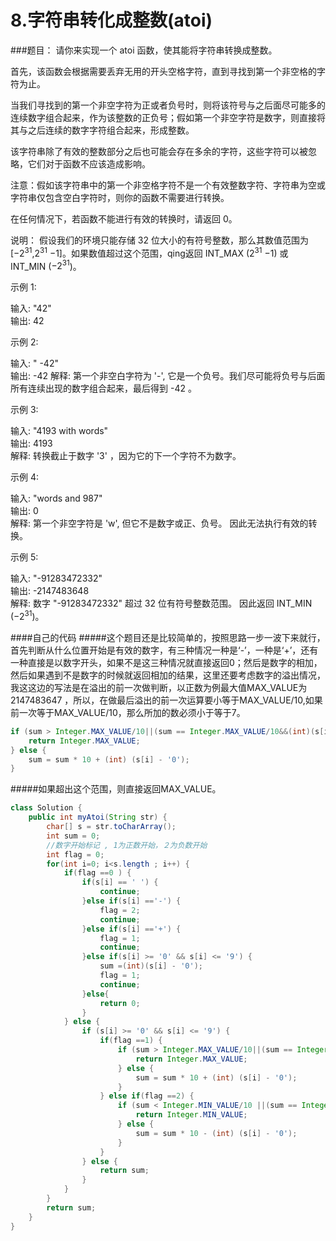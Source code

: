 # 8.字符串转化成整数(atoi)


###题目：
请你来实现一个 atoi 函数，使其能将字符串转换成整数。

首先，该函数会根据需要丢弃无用的开头空格字符，直到寻找到第一个非空格的字符为止。

当我们寻找到的第一个非空字符为正或者负号时，则将该符号与之后面尽可能多的连续数字组合起来，作为该整数的正负号；假如第一个非空字符是数字，则直接将其与之后连续的数字字符组合起来，形成整数。

该字符串除了有效的整数部分之后也可能会存在多余的字符，这些字符可以被忽略，它们对于函数不应该造成影响。

注意：假如该字符串中的第一个非空格字符不是一个有效整数字符、字符串为空或字符串仅包含空白字符时，则你的函数不需要进行转换。

在任何情况下，若函数不能进行有效的转换时，请返回 0。

说明：
假设我们的环境只能存储 32 位大小的有符号整数，那么其数值范围为 [$-2^{31}$,$2^{31}$ −1]。如果数值超过这个范围，qing返回  INT_MAX ($2^{31}$ −1) 或 INT_MIN ($-2^{31}$)。

示例 1:

输入: "42"  
输出: 42

示例 2:

输入: "  -42"  
输出: -42
解释: 第一个非空白字符为 '-', 它是一个负号。我们尽可能将负号与后面所有连续出现的数字组合起来，最后得到 -42 。

示例 3:

输入: "4193 with words"  
输出: 4193  
解释: 转换截止于数字 '3' ，因为它的下一个字符不为数字。

示例 4:

输入: "words and 987"  
输出: 0  
解释: 第一个非空字符是 'w', 但它不是数字或正、负号。
     因此无法执行有效的转换。

示例 5:

输入: "-91283472332"  
输出: -2147483648  
解释: 数字 "-91283472332" 超过 32 位有符号整数范围。
     因此返回 INT_MIN ($-2^{31}$)。

####自己的代码
#####这个题目还是比较简单的，按照思路一步一波下来就行，首先判断从什么位置开始是有效的数字，有三种情况一种是‘-’，一种是‘+’，还有一种直接是以数字开头，如果不是这三种情况就直接返回0；然后是数字的相加，然后如果遇到不是数字的时候就返回相加的结果，这里还要考虑数字的溢出情况，我这这边的写法是在溢出的前一次做判断，以正数为例最大值MAX_VALUE为2147483647 ，所以，在做最后溢出的前一次运算要小等于MAX_VALUE/10,如果前一次等于MAX_VALUE/10，那么所加的数必须小于等于7。
```java
if (sum > Integer.MAX_VALUE/10||(sum == Integer.MAX_VALUE/10&&(int)(s[i]-'0') > 7)) {
    return Integer.MAX_VALUE;
} else {
    sum = sum * 10 + (int) (s[i] - '0');
}
```
#####如果超出这个范围，则直接返回MAX_VALUE。
```java
class Solution {
    public int myAtoi(String str) {
        char[] s = str.toCharArray();
        int sum = 0;
        //数字开始标记 , 1为正数开始，２为负数开始
        int flag = 0;
        for(int i=0; i<s.length ; i++) {
            if(flag ==0 ) {
                if(s[i] == ' ') {
                    continue;
                }else if(s[i] =='-') {
                    flag = 2;
                    continue;
                }else if(s[i] =='+') {
                    flag = 1;
                    continue;
                }else if(s[i] >= '0' && s[i] <= '9') {
                    sum =(int)(s[i] - '0');
                    flag = 1;
                    continue;
                }else{
                    return 0;
                }
            } else {
                if (s[i] >= '0' && s[i] <= '9') {
                    if(flag ==1) {
                        if (sum > Integer.MAX_VALUE/10||(sum == Integer.MAX_VALUE/10 &&(int)(s[i]-'0') > 7)) {
                            return Integer.MAX_VALUE;
                        } else {
                            sum = sum * 10 + (int) (s[i] - '0');
                        }
                    } else if(flag ==2) {
                        if (sum < Integer.MIN_VALUE/10 ||(sum == Integer.MIN_VALUE/10 &&(int)(s[i]-'0')> 8)) {
                            return Integer.MIN_VALUE;
                        } else {
                            sum = sum * 10 - (int) (s[i] - '0');
                        }
                    }
                } else {
                    return sum;
                }
            }
        }
        return sum;
    }
}
```
